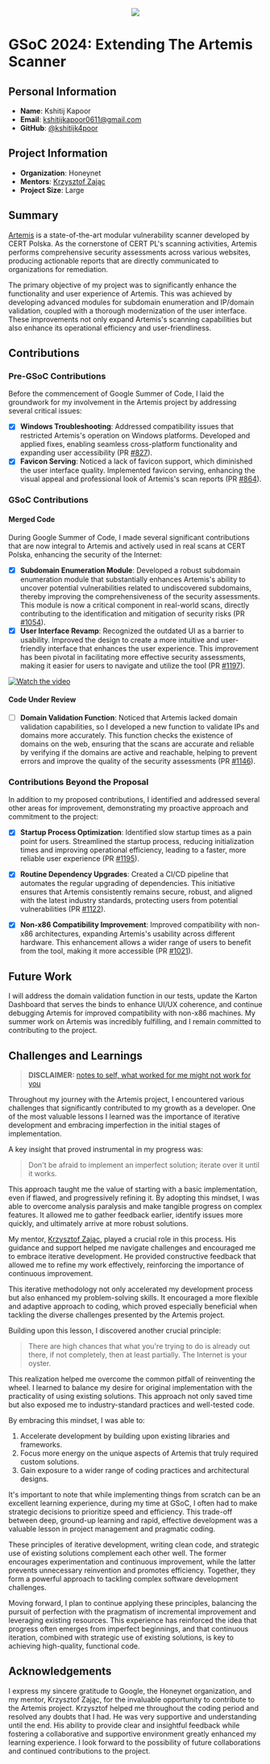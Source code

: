 <p align="center">
  <img src="https://upload.wikimedia.org/wikipedia/commons/thumb/e/e2/Google_Summer_of_Code_logo_%282021%29.svg/2560px-Google_Summer_of_Code_logo_%282021%29.svg.png" />
</p>

# GSoC 2024: Extending The Artemis Scanner

## Personal Information

- **Name**: Kshitij Kapoor
- **Email**: kshitijkapoor0611@gmail.com
- **GitHub**: [@kshitijk4poor](https://github.com/kshitijk4poor)

## Project Information

- **Organization**: Honeynet
- **Mentors**: [Krzysztof Zając](https://kazet.cc)
- **Project Size**: Large

## Summary

[Artemis](https://github.com/CERT-Polska/Artemis) is a state-of-the-art modular vulnerability scanner developed by CERT Polska. As the cornerstone of CERT PL's scanning activities, Artemis performs comprehensive security assessments across various websites, producing actionable reports that are directly communicated to organizations for remediation.

The primary objective of my project was to significantly enhance the functionality and user experience of Artemis. This was achieved by developing advanced modules for subdomain enumeration and IP/domain validation, coupled with a thorough modernization of the user interface. These improvements not only expand Artemis's scanning capabilities but also enhance its operational efficiency and user-friendliness.

## Contributions

### Pre-GSoC Contributions

Before the commencement of Google Summer of Code, I laid the groundwork for my involvement in the Artemis project by addressing several critical issues:

- [X] **Windows Troubleshooting**: Addressed compatibility issues that restricted Artemis's operation on Windows platforms. Developed and applied fixes, enabling seamless cross-platform functionality and expanding user accessibility (PR [#827](https://github.com/CERT-Polska/Artemis/pull/827)).
- [X] **Favicon Serving**: Noticed a lack of favicon support, which diminished the user interface quality. Implemented favicon serving, enhancing the visual appeal and professional look of Artemis's scan reports (PR [#864](https://github.com/CERT-Polska/Artemis/pull/864)).

### GSoC Contributions

#### Merged Code

During Google Summer of Code, I made several significant contributions that are now integral to Artemis and actively used in real scans at CERT Polska, enhancing the security of the Internet:

- [X] **Subdomain Enumeration Module**: Developed a robust subdomain enumeration module that substantially enhances Artemis's ability to uncover potential vulnerabilities related to undiscovered subdomains, thereby improving the comprehensiveness of the security assessments. This module is now a critical component in real-world scans, directly contributing to the identification and mitigation of security risks (PR [#1054](https://github.com/CERT-Polska/Artemis/pull/1054)).
- [X] **User Interface Revamp**: Recognized the outdated UI as a barrier to usability. Improved the design to create a more intuitive and user-friendly interface that enhances the user experience. This improvement has been pivotal in facilitating more effective security assessments, making it easier for users to navigate and utilize the tool (PR [#1197](https://github.com/CERT-Polska/Artemis/pull/1197)).

[![Watch the video](https://img.youtube.com/vi/fuRQHZuUOsw/0.jpg)](https://youtu.be/fuRQHZuUOsw)
  
#### Code Under Review

- [ ] **Domain Validation Function**: Noticed that Artemis lacked domain validation capabilities, so I developed a new function to validate IPs and domains more accurately. This function checks the existence of domains on the web, ensuring that the scans are accurate and reliable by verifying if the domains are active and reachable, helping to prevent errors and improve the quality of the security assessments (PR [#1146](https://github.com/CERT-Polska/Artemis/pull/1146)).

### Contributions Beyond the Proposal

In addition to my proposed contributions, I identified and addressed several other areas for improvement, demonstrating my proactive approach and commitment to the project:

- [X] **Startup Process Optimization**: Identified slow startup times as a pain point for users. Streamlined the startup process, reducing initialization times and improving operational efficiency, leading to a faster, more reliable user experience (PR [#1195](https://github.com/CERT-Polska/Artemis/pull/1195)).
  
- [X] **Routine Dependency Upgrades**: Created a CI/CD pipeline that automates the regular upgrading of dependencies. This initiative ensures that Artemis consistently remains secure, robust, and aligned with the latest industry standards, protecting users from potential vulnerabilities (PR [#1122](https://github.com/CERT-Polska/Artemis/pull/1122)).
  
- [X] **Non-x86 Compatibility Improvement**: Improved compatibility with non-x86 architectures, expanding Artemis's usability across different hardware. This enhancement allows a wider range of users to benefit from the tool, making it more accessible (PR [#1021](https://github.com/CERT-Polska/Artemis/pull/1021)).

## Future Work

I will address the domain validation function in our tests, update the Karton Dashboard that serves the binds to enhance UI/UX coherence, and continue debugging Artemis for improved compatibility with non-x86 machines. My summer work on Artemis was incredibly fulfilling, and I remain committed to contributing to the project.

## Challenges and Learnings

> **DISCLAIMER:** [notes to self, what worked for me might not work for you](https://slatestarcodex.com/2014/03/24/should-you-reverse-any-advice-you-hear/)

Throughout my journey with the Artemis project, I encountered various challenges that significantly contributed to my growth as a developer. One of the most valuable lessons I learned was the importance of iterative development and embracing imperfection in the initial stages of implementation.

A key insight that proved instrumental in my progress was:

> Don't be afraid to implement an imperfect solution; iterate over it until it works.

This approach taught me the value of starting with a basic implementation, even if flawed, and progressively refining it. By adopting this mindset, I was able to overcome analysis paralysis and make tangible progress on complex features. It allowed me to gather feedback earlier, identify issues more quickly, and ultimately arrive at more robust solutions.

My mentor, [Krzysztof Zając](https://kazet.cc), played a crucial role in this process. His guidance and support helped me navigate challenges and encouraged me to embrace iterative development. He provided constructive feedback that allowed me to refine my work effectively, reinforcing the importance of continuous improvement.

This iterative methodology not only accelerated my development process but also enhanced my problem-solving skills. It encouraged a more flexible and adaptive approach to coding, which proved especially beneficial when tackling the diverse challenges presented by the Artemis project.

Building upon this lesson, I discovered another crucial principle:

> There are high chances that what you're trying to do is already out there, if not completely, then at least partially. The Internet is your oyster.

This realization helped me overcome the common pitfall of reinventing the wheel. I learned to balance my desire for original implementation with the practicality of using existing solutions. This approach not only saved time but also exposed me to industry-standard practices and well-tested code.

By embracing this mindset, I was able to:

1. Accelerate development by building upon existing libraries and frameworks.
2. Focus more energy on the unique aspects of Artemis that truly required custom solutions.
3. Gain exposure to a wider range of coding practices and architectural designs.

It's important to note that while implementing things from scratch can be an excellent learning experience, during my time at GSoC, I often had to make strategic decisions to prioritize speed and efficiency. This trade-off between deep, ground-up learning and rapid, effective development was a valuable lesson in project management and pragmatic coding.

These principles of iterative development, writing clean code, and strategic use of existing solutions complement each other well. The former encourages experimentation and continuous improvement, while the latter prevents unnecessary reinvention and promotes efficiency. Together, they form a powerful approach to tackling complex software development challenges.

Moving forward, I plan to continue applying these principles, balancing the pursuit of perfection with the pragmatism of incremental improvement and leveraging existing resources. This experience has reinforced the idea that progress often emerges from imperfect beginnings, and that continuous iteration, combined with strategic use of existing solutions, is key to achieving high-quality, functional code.

## Acknowledgements

I express my sincere gratitude to Google, the Honeynet organization, and my mentor, Krzysztof Zając, for the invaluable opportunity to contribute to the Artemis project. Krzysztof helped me throughout the coding period and resolved any doubts that I had. He was very supportive and understanding until the end. His ability to provide clear and insightful feedback while fostering a collaborative and supportive environment greatly enhanced my learning experience. I look forward to the possibility of future collaborations and continued contributions to the project.
